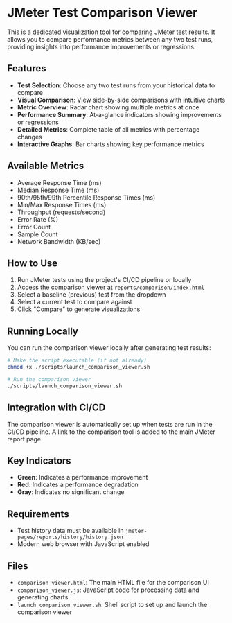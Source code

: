 # JMeter Test Comparison Viewer

This is a dedicated visualization tool for comparing JMeter test results. It allows you to compare performance metrics between any two test runs, providing insights into performance improvements or regressions.

## Features

- **Test Selection**: Choose any two test runs from your historical data to compare
- **Visual Comparison**: View side-by-side comparisons with intuitive charts
- **Metric Overview**: Radar chart showing multiple metrics at once
- **Performance Summary**: At-a-glance indicators showing improvements or regressions
- **Detailed Metrics**: Complete table of all metrics with percentage changes
- **Interactive Graphs**: Bar charts showing key performance metrics

## Available Metrics

- Average Response Time (ms)
- Median Response Time (ms)
- 90th/95th/99th Percentile Response Times (ms)
- Min/Max Response Times (ms)
- Throughput (requests/second)
- Error Rate (%)
- Error Count
- Sample Count
- Network Bandwidth (KB/sec)

## How to Use

1. Run JMeter tests using the project's CI/CD pipeline or locally
2. Access the comparison viewer at `reports/comparison/index.html`
3. Select a baseline (previous) test from the dropdown
4. Select a current test to compare against
5. Click "Compare" to generate visualizations

## Running Locally

You can run the comparison viewer locally after generating test results:

```bash
# Make the script executable (if not already)
chmod +x ./scripts/launch_comparison_viewer.sh

# Run the comparison viewer
./scripts/launch_comparison_viewer.sh
```

## Integration with CI/CD

The comparison viewer is automatically set up when tests are run in the CI/CD pipeline. A link to the comparison tool is added to the main JMeter report page.

## Key Indicators

- **Green**: Indicates a performance improvement
- **Red**: Indicates a performance degradation
- **Gray**: Indicates no significant change

## Requirements

- Test history data must be available in `jmeter-pages/reports/history/history.json`
- Modern web browser with JavaScript enabled

## Files

- `comparison_viewer.html`: The main HTML file for the comparison UI
- `comparison_viewer.js`: JavaScript code for processing data and generating charts
- `launch_comparison_viewer.sh`: Shell script to set up and launch the comparison viewer 